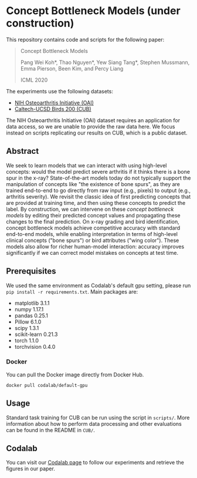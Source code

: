 # Concept Bottleneck Models (under construction)

This repository contains code and scripts for the following paper:

> Concept Bottleneck Models
>
> Pang Wei Koh\*, Thao Nguyen\*, Yew Siang Tang\*, Stephen Mussmann, Emma Pierson, Been Kim, and Percy Liang
>
> ICML 2020

The experiments use the following datasets:
- [NIH Osteoarthritis Initiative (OAI)](https://nda.nih.gov/oai/)
- [Caltech-UCSD Birds 200 (CUB)](http://www.vision.caltech.edu/visipedia/CUB-200.html)

The NIH Osteoarthritis Initiative (OAI) dataset requires an application for data access, so we are unable to provide the raw data here. 
We focus instead on scripts replicating our results on CUB, which is a public dataset.

## Abstract
We seek to learn models that we can interact with using high-level concepts:
would the model predict severe arthritis if it thinks there is a bone spur in the x-ray?
State-of-the-art models today do not typically support the manipulation of concepts like "the existence of bone spurs",
as they are trained end-to-end to go directly from raw input (e.g., pixels) to output (e.g., arthritis severity).
We revisit the classic idea of first predicting concepts that are provided at training time,
and then using these concepts to predict the label.
By construction, we can intervene on these _concept bottleneck models_
by editing their predicted concept values and propagating these changes to the final prediction.
On x-ray grading and bird identification, concept bottleneck models achieve competitive accuracy with standard end-to-end models,
while enabling interpretation in terms of high-level clinical concepts ("bone spurs") or bird attributes ("wing color").
These models also allow for richer human-model interaction: accuracy improves significantly if we can correct model mistakes on concepts at test time.

## Prerequisites
We used the same environment as Codalab's default gpu setting, please run `pip install -r requirements.txt`. Main packages are:
- matplotlib 3.1.1
- numpy 1.17.1
- pandas 0.25.1
- Pillow 6.1.0
- scipy 1.3.1
- scikit-learn 0.21.3
- torch 1.1.0
- torchvision 0.4.0

### Docker
You can pull the Docker image directly from Docker Hub.
```
docker pull codalab/default-gpu
```

## Usage
Standard task training for CUB can be run using the script in ```scripts/```. More information about how to perform data processing and other evaluations can be found in the README in ```CUB/```.

## Codalab
You can visit our [Codalab page](https://worksheets.codalab.org/worksheets/0x362911581fcd4e048ddfd84f47203fd2) to follow our experiments and retrieve the figures in our paper. 
